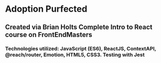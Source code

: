 # Adoption Purfected

## Created via Brian Holts Complete Intro to React course on FrontEndMasters

### Technologies utilized: JavaScript (ES6), ReactJS, ContextAPI, @reach/router, Emotion, HTML5, CSS3. Testing with Jest
